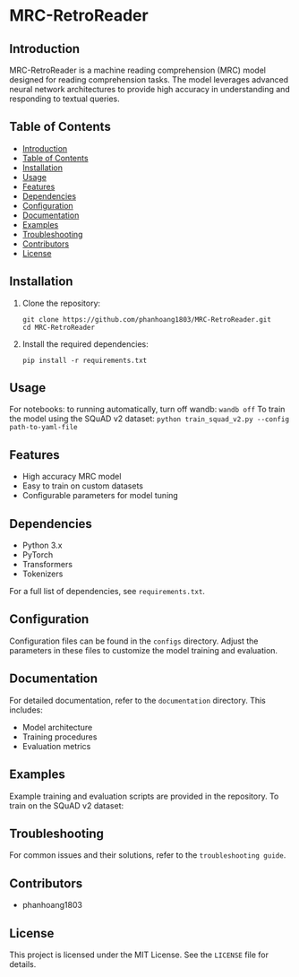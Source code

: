 # MRC-RetroReader

## Introduction

MRC-RetroReader is a machine reading comprehension (MRC) model designed for reading comprehension tasks. The model leverages advanced neural network architectures to provide high accuracy in understanding and responding to textual queries.

## Table of Contents

- [Introduction](#introduction)
- [Table of Contents](#table-of-contents)
- [Installation](#installation)
- [Usage](#usage)
- [Features](#features)
- [Dependencies](#dependencies)
- [Configuration](#configuration)
- [Documentation](#documentation)
- [Examples](#examples)
- [Troubleshooting](#troubleshooting)
- [Contributors](#contributors)
- [License](#license)

## Installation

1. Clone the repository:
    ```
    git clone https://github.com/phanhoang1803/MRC-RetroReader.git
    cd MRC-RetroReader
    ```
2. Install the required dependencies:
    ```
    pip install -r requirements.txt
    ```

## Usage

For notebooks: to running automatically, turn off wandb: ```wandb off```
To train the model using the SQuAD v2 dataset: ```python train_squad_v2.py --config path-to-yaml-file```

## Features

- High accuracy MRC model
- Easy to train on custom datasets
- Configurable parameters for model tuning

## Dependencies

- Python 3.x
- PyTorch
- Transformers
- Tokenizers

For a full list of dependencies, see `requirements.txt`.

## Configuration

Configuration files can be found in the `configs` directory. Adjust the parameters in these files to customize the model training and evaluation.

## Documentation

For detailed documentation, refer to the `documentation` directory. This includes:
- Model architecture
- Training procedures
- Evaluation metrics

## Examples

Example training and evaluation scripts are provided in the repository. To train on the SQuAD v2 dataset:


## Troubleshooting

For common issues and their solutions, refer to the `troubleshooting guide`.

## Contributors

- phanhoang1803

## License

This project is licensed under the MIT License. See the `LICENSE` file for details.

